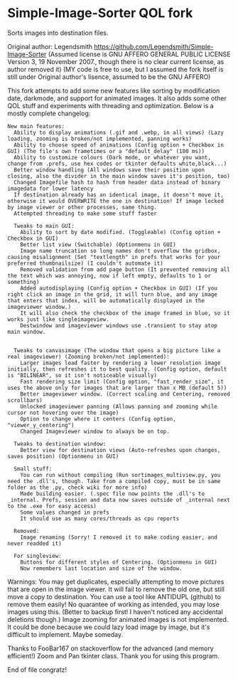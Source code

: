 # Simple-Image-Sorter QOL fork

Sorts images into destination files.

Original author: Legendsmith https://github.com/Legendsmith/Simple-Image-Sorter 
(Assumed license is GNU AFFERO GENERAL PUBLIC LICENSE Version 3, 19 November 2007., though there is no clear current license, as author removed it) (MY code is free to use, but I assumed the fork itself is still under Original author's lisence, assumed to be the GNU AFFERO)

This fork attempts to add some new features like sorting by modification date, darkmode, and support for animated images. It also adds some other QOL stuff and experiments with threading and optimization.
Below is a mostly complete changelog:

    New main features:
      Ability to display animations (.gif and .webp, in all views) (Lazy loading, zooming is broken/not implemented, panning works)
      Ability to choose speed of animations (Config option + Checkbox in GUI) (The file's own frametimes or a "default_delay" (100 ms))
      Ability to customize colours (Dark mode, or whatever you want, change from .prefs, use hex codes or tkinter defaults white,black...)
      Better window handling (All windows save their position upon closing, also the divider in the main window saves it's position, too)
      Changed Imagefile hash to hash from header data instead of binary imagedata for lower latency
      If destination already has an identical image, it doesn't move it, otherwise it would OVERWRITE the one in destination! If image locked by image viewer or other processes, same thing.
      Attempted threading to make some stuff faster
      
      Tweaks to main GUI:
        Ability to sort by date modified. (Toggleable) (Config option + Checkbox in GUI)
        Better list view (Switchable) (Optionmenu in GUI)
        Image name truncation so long names don't overflow the gridbox, causing misalignment (Set "textlength" in prefs that works for your preferred thumbnailsize) (I couldn't automate it)
        Removed validation from add page button (It prevented removing all the text which was annoying, now if left empty, defaults to 1 or something)
        Added autodisplaying (Config option + Checkbox in GUI) (If you right click an image in the grid, it will turn blue, and any image that enters that index, will be automatically displayed in the imageviewer window.)
        It will also check the checkbox of the image framed in blue, so it works just like singleimageview.
        Destwindow and imageviewer windows use .transient to stay atop main window.
        
        
      Tweaks to canvasimage (The window that opens a big picture like a real imageviewer) (Zooming broken/not implemented):
        Larger images load faster by rendering a lower resolution image initially, then refreshes it to best quality. (Config option, default is "BILINEAR", so it isn't noticeable visually)
        Fast rendering size limit (Config option, "fast_render_size", it uses the above only for images that are larger than x MB (default 5))
        Better imageviewer window. (Correct scaling and Centering, removed scrollbars)
        Unlocked imageviewer panning (Allows panning and zooming while cursor not hovering over the image)
        Option to change where it centers (Config option, "viewer_y_centering")
        Changed Imageviewer window to always be on top.
        
      Tweaks to destination window:
        Better view for destination views (Auto-refreshes upon changes, saves position) (Optionmenu in GUI)

      Small stuff:
        You can run without compiling (Run sortimages_multiview.py, you need the .dll's, though. Take from a compiled copy, must be in same folder as the .py, check wiki for more info)
        Made building easier. (.spec file now points the .dll's to _internal. Prefs, session and data now saves outside of _internal next to the .exe for easy access)
        Some values changed in prefs
        It should use as many cores/threads as cpu reports

      Removed:
        Image renaming (Sorry! I removed it to make coding easier, and never readded it)

      For singleview:
        Buttons for different styles of Centering. (Optionmenu in GUI)
        Now remembers last location and size of the window.

Warnings:
  You may get duplicates, especially attempting to move pictures that are open in the image viewer. It will fail to remove the old one, but still move a copy to destination. You can use a tool like ANTIDUPL (github) to     remove them easily!
  No quarantee of working as intended, you may lose images using this. (Better to backup first! I haven't noticed any accidental deletions though.)
  Image zooming for animated images is not implemented. It could be done because we could lazy load image by image, but it's difficult to implement. Maybe someday.

Thanks to FooBar167 on stackoverflow for the advanced (and memory efficient!) Zoom and Pan tkinter class. Thank you for using this program.

End of file congratz!
